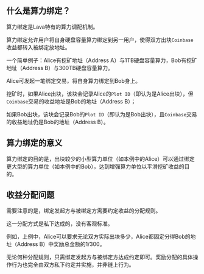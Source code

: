 ## 什么是算力绑定？

算力绑定是Lava特有的算力调配机制。

算力绑定允许用户将自身硬盘容量算力绑定到另一用户，使得双方出块`Coinbase`收益都转入被绑定放地址。

一个简单例子：Alice有挖矿地址（Address A）与1TB硬盘容量算力，Bob有挖矿地址（Address B）与300TB硬盘容量算力。

Alice可发起一笔绑定交易，将自身算力绑定到Bob身上。

挖矿时，如果Alice出块，该块会记录Alice的`Plot ID`（即认为是Alice出块），但`Coinbase`交易的收益地址是Bob的地址（Address B）；

如果Bob出块，该块会记录Bob的`Plot ID`（即认为是Bob出块），且`Coinbase`交易的收益地址仍是Bob的地址（Address B）。


## 算力绑定的意义

算力绑定的目的是，出块较少的小型算力单位（如本例中的Alice）可以通过绑定更大型的算力单位（如本例中的Bob），达到增强算力单位以平滑挖矿收益的目的。


## 收益分配问题

需要注意的是，绑定发起方与被绑定方需要约定收益的分配规则。

这一分配方式是私下达成的，没有客观标准。

例如，上例中，Alice可以要求无论双方实际出块多少，Alice都固定分得Bob的地址（Address B）中奖励总金额的1/300。

无论何种分配规则，只需绑定发起方与被绑定方达成约定即可。奖励分配的具体操作行为也完全由双方私下约定并实施，并非链上行为。


